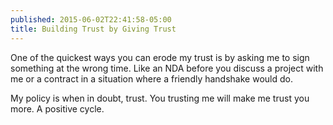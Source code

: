 ```yaml
---
published: 2015-06-02T22:41:58-05:00
title: Building Trust by Giving Trust
---
```

One of the quickest ways you can erode my trust is by asking me to sign something at the wrong time. Like an NDA before you discuss a project with me or a contract in a situation where a friendly handshake would do.

My policy is when in doubt, trust. You trusting me will make me trust you more. A positive cycle.